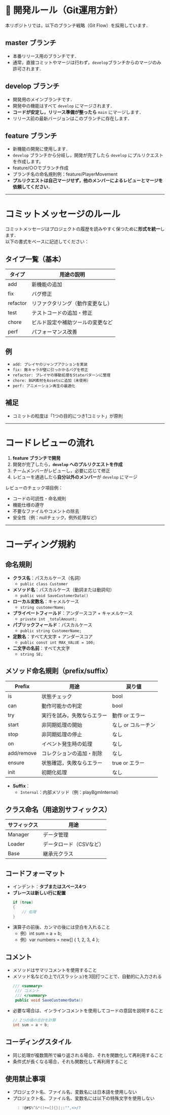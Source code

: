 # 📌 開発ルール（Git運用方針）

本リポジトリでは，以下のブランチ戦略（Git Flow）を採用しています．

## master ブランチ
- 本番リリース用のブランチです．
- 通常，直接コミットやマージは行わず，`develop`ブランチからのマージのみ許可されます．

## develop ブランチ
- 開発用のメインブランチです．
- 開発中の機能はすべて `develop` にマージされます．
- **コードが安定し，リリース準備が整ったら** `main` にマージします．
- リリース前の最新バージョンはこのブランチに存在します．

## feature ブランチ
- 新機能の開発に使用します．
- `develop` ブランチから分岐し，開発が完了したら `develop` にプルリクエストを作成します。
- feature/○○でブランチ作成
- ブランチ名の命名規則例：feature/PlayerMovement
- **プルリクエストは自己マージせず，他のメンバーによるレビューとマージを依頼してください．**

---

# コミットメッセージのルール
コミットメッセージはプロジェクトの履歴を読みやすく保つために**形式を統一**します．  
以下の書式をベースに記述してください：

## タイプ一覧（基本）

| タイプ        | 用途の説明                                |
|---------------|-----------------------------------------|
| add           | 新機能の追加                             |
| fix           | バグ修正                                 |
| refactor      | リファクタリング（動作変更なし）           |
| test          | テストコードの追加・修正                  |
| chore         | ビルド設定や補助ツールの変更など           |
| perf          | パフォーマンス改善                        |

## 例
- `add: プレイヤのジャンプアクションを実装`
- `fix: 敵キャラが壁に引っかかるバグを修正`
- `refactor: プレイヤの移動処理をStateパターンに整理`
- `chore: BGM素材をAssetsに追加（未使用）` 
- `perf: アニメーション再生の最適化`

## 補足
- コミットの粒度は「1つの目的につき1コミット」が原則

---

# コードレビューの流れ

1. **feature ブランチで開発**
2. 開発が完了したら，**`develop` へのプルリクエストを作成**
3. チームメンバーがレビューし，必要に応じて修正
4. レビューを通過したら**自分以外のメンバー**が `develop` にマージ

レビューのチェック項目例：
- コードの可読性・命名規則
- 機能仕様の遵守
- 不要なファイルやコメントの除去
- 安全性（例：nullチェック，例外処理など）

---

# コーディング規約

## 命名規則

- **クラス名**：パスカルケース（名詞）
  - `public class Customer`
- **メソッド名**：パスカルケース（動詞または動詞句）
  - `public void SaveCustomerData()`
- **ローカル変数名**：キャメルケース
  - `string customerName;`
- **プライベートフィールド**：アンダースコア + キャメルケース
  - `private int _totalAmount;`
- **パブリックフィールド**：パスカルケース
  - `public string CustomerName;`
- **定数名**：すべて大文字 + アンダースコア
  - `public const int MAX_VALUE = 100;`
- **二文字の名前**：すべて大文字
  - `string SE;`

## メソッド命名規則（prefix/suffix）

| Prefix      | 用途                         | 戻り値             |
|-------------|------------------------------|--------------------|
| is          | 状態チェック                 | bool               |
| can         | 動作可能かの判定             | bool               |
| try         | 実行を試み，失敗ならエラー   | 動作 or エラー     |
| start       | 非同期処理の開始             | なし or コルーチン |
| stop        | 非同期処理の停止             | なし               |
| on          | イベント発生時の処理         | なし               |
| add/remove  | コレクションの追加・削除     | なし               |
| ensure      | 状態確認，失敗ならエラー     | true or エラー     |
| init        | 初期化処理                   | なし               |

- **Suffix**：
  - `Internal`：内部メソッド（例：playBgmInternal）

## クラス命名（用途別サフィックス）

| サフィックス | 用途                   |
|--------------|------------------------|
| Manager      | データ管理             |
| Loader       | データロード（CSVなど） |
| Base         | 継承元クラス           |

## コードフォーマット

- インデント：**タブまたはスペース4つ**
- **ブレースは新しい行に配置**
  ```csharp
  if (true)
  {
      // 処理
  }

- 演算子の前後、カンマの後には空白を入れること
  - 例）int sum = a + b; 
  - 例）var numbers = new[] { 1, 2, 3, 4 };

## コメント
- メソッドはサマリコメントを使用すること
- メソッド名などの上で/(スラッシュ)を3回打つことで、自動的に入力される
  ```csharp
  /// <summary>
   /// コメント
   /// </summary>
   public void SaveCustomerData()

- 必要な場合は、インラインコメントを使用してコードの意図を説明すること
  ```csharp
  // 2つの値の合計を計算
  int sum = a + b; 

## コーディングスタイル
- 同じ処理が複数箇所で繰り返される場合、それを関数化して再利用すること
- 条件式が長くなる場合，それも関数化して再利用すること

## 使用禁止事項
- プロジェクト名、ファイル名、変数名には日本語を使用しない
- プロジェクト名、ファイル名、変数名には以下の特殊文字を使用しない
  ```csharp
    : !@#$%^&*()+=[]{}|;:'",<>/?
  
